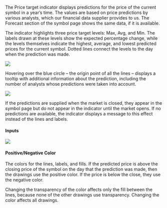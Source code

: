 The Price target indicator displays predictions for the price of the current symbol in a year’s time. The values are based on price predictions by various analysts, which our financial data supplier provides to us. The Forecast section of the symbol page shows the same data, if it is available.

The indicator highlights three price target levels: Max, Avg, and Min. The labels drawn at these levels show the expected percentage change, while the levels themselves indicate the highest, average, and lowest predicted prices for the current symbol. Dotted lines connect the levels to the day when the prediction was made.

![](https://s3.amazonaws.com/cdn.freshdesk.com/data/helpdesk/attachments/production/43494715342/original/tK1qMlvliHvWpNIZWNOIQeryocli47gu3g.png?1719510024)

Hovering over the blue circle – the origin point of all the lines – displays a tooltip with additional information about the prediction, including the number of analysts whose predictions were taken into account.

![](https://s3.amazonaws.com/cdn.freshdesk.com/data/helpdesk/attachments/production/43494715343/original/xEWc6p2g-GkzODtQ0cnDqwqeVoNVk9B6rw.png?1719510024)

If the predictions are supplied when the market is closed, they appear in the symbol page but do not appear in the indicator until the market opens. If no predictions are available, the indicator displays a message to this effect instead of the lines and labels.

#### Inputs

![](https://s3.amazonaws.com/cdn.freshdesk.com/data/helpdesk/attachments/production/43494715335/original/2Zy_N01b1fWtNvhJ1VX0wm4Qi0o2DB-t8g.png?1719510024)

#### Positive/Negative Color

The colors for the lines, labels, and fills. If the predicted price is above the closing price of the symbol on the day that the prediction was made, then the drawings use the positive color. If the price is below the close, they use the negative color.

Changing the transparency of the color affects only the fill between the lines, because none of the other drawings use transparency. Changing the color affects all drawings.